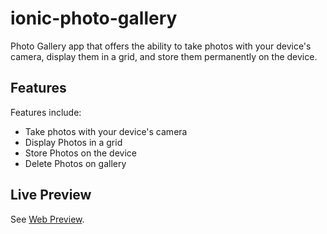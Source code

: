 # ionic-photo-gallery
Photo Gallery app that offers the ability to take photos with your device's camera, display them in a grid, and store them permanently on the device.

## Features

Features include:
* Take photos with your device's camera
* Display Photos in a grid
* Store Photos on the device
* Delete Photos on gallery

## Live Preview
See [Web Preview](https://bit.ly/3wunG60).
